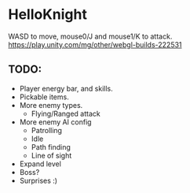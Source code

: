 # HelloKnight

WASD to move, mouse0/J and mouse1/K to attack.
https://play.unity.com/mg/other/webgl-builds-222531

## TODO:
- Player energy bar, and skills.
- Pickable items.
- More enemy types.
    - Flying/Ranged attack
- More enemy AI config
    - Patrolling 
    - Idle
    - Path finding
    - Line of sight
- Expand level
- Boss?
- Surprises :)
